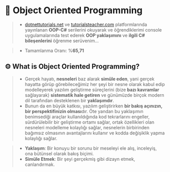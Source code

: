# 🚧 Object Oriented Programming

> - [dotnettutorials.net](https://dotnettutorials.net/lesson/object-oriented-programming-csharp/) ve [tutorialsteacher.com](https://www.tutorialsteacher.com/csharp) platformlarında yayınlanan **OOP-C#** serilerini okuyarak ve öğrendiklerimi console uygulamalarında test ederek **OOP yaklaşımını** ve **ilgili C# bileşenlerini** öğrenme serüvenim...

> - Tamamlanma Oranı: %**65,71**

## ⚙️ What is Object Oriented Programming?

> - Gerçek hayatı, **nesneleri** baz alarak **simüle eden**, yani gerçek hayatta görüp görebileceğimiz her şeyi bir nesne olarak kabul edip modelleyerek yazılım geliştirme süreçlerini (bize **bazı kavramlar** sağlayarak) **sistematik hale getiren** ve günümüzde birçok modern dil tarafından desteklenen bir **yaklaşımdır**.
> - Bunun da en büyük katkısı, yazılım geliştirirken **bir bakış açınızın, bir perspektifinizin olması**dır. Öte yandan bu yaklaşımın benimsediği araçlar kullanıldığında kod tekrarlarını engeller, sürdürülebilir bir geliştirme ortamı sağlar, ortak özellikleri olan nesneleri modelleme kolaylığı sağlar,  nesnelerin birbirinden bağımsız olmasının avantajlarını kullanır ve kodda değişiklik yapma kolaylığı sağlar.

> - **Yaklaşım**: Bir konuyu bir sorunu bir meseleyi ele alış, inceleyiş, ona bütünsel olarak bakış biçimi.
> - **Simüle Etmek**: Bir şeyi gerçekmiş gibi dizayn etmek, canlandırmak.